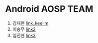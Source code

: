 # Android AOSP TEAM 

1. 김재현 [link_keelim](./d1/README1.md) 
2. 이송무 [link2](./d2/README2.md) 
3. 임진현 [link3](./d3/README3.md) 